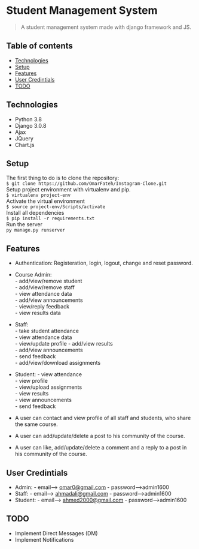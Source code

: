 # Student Management System
> A student management system made with django framework and JS.

## Table of contents
* [Technologies](#technologies)
* [Setup](#setup)
* [Features](#features)
* [User Credintials](#User-Credintials)
* [TODO](#TODO)

## Technologies
* Python 3.8
* Django 3.0.8
* Ajax
* JQuery
* Chart.js

## Setup
The first thing to do is to clone the repository:  
`$ git clone https://github.com/OmarFateh/Instagram-Clone.git`  
Setup project environment with virtualenv and pip.  
`$ virtualenv project-env`  
Activate the virtual environment  
`$ source project-env/Scripts/activate`  
Install all dependencies  
`$ pip install -r requirements.txt`  
Run the server  
`py manage.py runserver`

## Features
* Authentication: Registeration, login, logout, change and reset password.

* Course Admin:  
      - add/view/remove student  
      - add/view/remove staff  
      - view attendance data  
      - add/view announcements  
      - view/reply feedback  
      - view results data  

* Staff:  
      - take student attendance  
      - view attendance data  
      - view/update profile
      - add/view results  
      - add/view announcements  
      - send feedback  
      - add/view/download assignments  

* Student:
      - view attendance  
      - view profile  
      - view/upload assignments  
      - view results  
      - view announcements  
      - send feedback  

* A user can contact and view profile of all staff and students, who share the same course.
* A user can add/update/delete a post to his community of the course.
* A user can like, add/update/delete a comment and a reply to a post in his community of the course.

## User Credintials
* Admin: - email--> omar0@gmail.com  - password-->admin1600
* Staff: - email--> ahmadali@gmail.com  - password-->admin1600
* Student: - email--> ahmed2000@gmail.com  - password-->admin1600

## TODO
* Implement Direct Messages (DM)
* Implement Notifications
